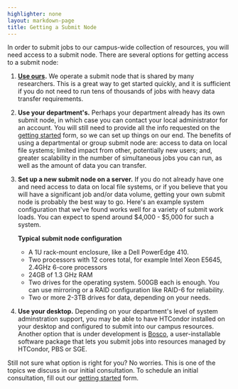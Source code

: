 ```yaml
---
highlighter: none
layout: markdown-page
title: Getting a Submit Node
---
```



In order to submit jobs to our campus-wide collection of resources, you
will need access to a submit node. There are several options for getting
access to a submit node:

1.  **[Use ours](use-submit-node.html).** We operate a submit node that
    is shared by many researchers. This is a great way to get started
    quickly, and it is sufficient if you do not need to run tens of
    thousands of jobs with heavy data transfer requirements.
2.  **Use your department\'s.** Perhaps your department already has its
    own submit node, in which case you can contact your local
    administrator for an account. You will still need to provide all the
    info requested on the [getting started](get-started.html) form, so
    we can set up things on our end. The benefits of using a
    departmental or group submit node are: access to data on local file
    systems; limited impact from other, potentially new users; and,
    greater scalability in the number of simultaneous jobs you can run,
    as well as the amount of data you can transfer.
3.  **Set up a new submit node on a server.** If you do not already have
    one and need access to data on local file systems, or if you believe
    that you will have a significant job and/or data volume, getting
    your own submit node is probably the best way to go. Here\'s an
    example system configuration that we\'ve found works well for a
    variety of submit work loads. You can expect to spend around
    \$4,000 - \$5,000 for such a system.

    **Typical submit node configuration**

    -   A 1U rack-mount enclosure, like a Dell PowerEdge 410.
    -   Two processors with 12 cores total, for example Intel Xeon
        E5645, 2.4GHz 6-core processors
    -   24GB of 1.3 GHz RAM
    -   Two drives for the operating system. 500GB each is enough. You
        can use mirroring or a RAID configuration like RAID-6 for
        reliability.
    -   Two or more 2-3TB drives for data, depending on your needs.

4.  **Use your desktop.** Depending on your department\'s level of
    system adminstration support, you may be able to have HTCondor
    installed on your desktop and configured to submit into our campus
    resources. Another option that is under development is
    [Bosco](https://twiki.grid.iu.edu/bin/view/CampusGrids/BoSCO), a
    user-installable software package that lets you submit jobs into
    resources managed by HTCondor, PBS or SGE.

Still not sure what option is right for you? No worries. This is one of
the topics we discuss in our initial consultation. To schedule an
initial consultation, fill out our [getting started](get-started.html)
form.
